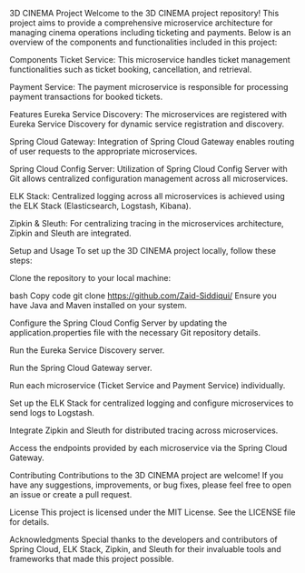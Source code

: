 3D CINEMA Project
Welcome to the 3D CINEMA project repository! This project aims to provide a comprehensive microservice architecture for managing cinema operations including ticketing and payments. Below is an overview of the components and functionalities included in this project:

Components
Ticket Service: This microservice handles ticket management functionalities such as ticket booking, cancellation, and retrieval.

Payment Service: The payment microservice is responsible for processing payment transactions for booked tickets.

Features
Eureka Service Discovery: The microservices are registered with Eureka Service Discovery for dynamic service registration and discovery.

Spring Cloud Gateway: Integration of Spring Cloud Gateway enables routing of user requests to the appropriate microservices.

Spring Cloud Config Server: Utilization of Spring Cloud Config Server with Git allows centralized configuration management across all microservices.

ELK Stack: Centralized logging across all microservices is achieved using the ELK Stack (Elasticsearch, Logstash, Kibana).

Zipkin & Sleuth: For centralizing tracing in the microservices architecture, Zipkin and Sleuth are integrated.

Setup and Usage
To set up the 3D CINEMA project locally, follow these steps:

Clone the repository to your local machine:

bash
Copy code
git clone https://github.com/Zaid-Siddiqui/
Ensure you have Java and Maven installed on your system.

Configure the Spring Cloud Config Server by updating the application.properties file with the necessary Git repository details.

Run the Eureka Service Discovery server.

Run the Spring Cloud Gateway server.

Run each microservice (Ticket Service and Payment Service) individually.

Set up the ELK Stack for centralized logging and configure microservices to send logs to Logstash.

Integrate Zipkin and Sleuth for distributed tracing across microservices.

Access the endpoints provided by each microservice via the Spring Cloud Gateway.

Contributing
Contributions to the 3D CINEMA project are welcome! If you have any suggestions, improvements, or bug fixes, please feel free to open an issue or create a pull request.

License
This project is licensed under the MIT License. See the LICENSE file for details.

Acknowledgments
Special thanks to the developers and contributors of Spring Cloud, ELK Stack, Zipkin, and Sleuth for their invaluable tools and frameworks that made this project possible.
